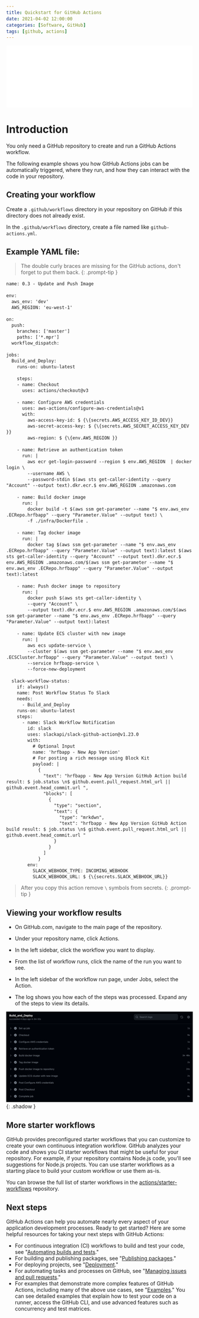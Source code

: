 ```yaml
---
title: Quickstart for GitHub Actions
date: 2021-04-02 12:00:00
categories: [Software, GitHub]
tags: [github, actions]
---
```

<script defer data-domain="senad-d.github.io" src="https://plus.seki.ink/js/script.js"></script>
![](https://github.com/senad-d/senad-d.github.io/blob/main/_media/images/git-banner.png?raw=true)

# Introduction

You only need a GitHub repository to create and run a GitHub Actions workflow. 

The following example shows you how GitHub Actions jobs can be automatically triggered, where they run, and how they can interact with the code in your repository.

## Creating your workflow

Create a `.github/workflows` directory in your repository on GitHub if this directory does not already exist.

In the `.github/workflows` directory, create a file named like `github-actions.yml`.

## Example YAML file:

> The double curly braces are missing for the GitHub actions, don't forget to put them back.
{: .prompt-tip }

```shell
name: 0.3 - Update and Push Image

env:
  aws_env: 'dev'
  AWS_REGION: 'eu-west-1'

on:
  push:
    branches: ['master']
    paths: ['*.mpr']
  workflow_dispatch:
  
jobs:
  Build_and_Deploy:
    runs-on: ubuntu-latest

    steps:
    - name: Checkout
      uses: actions/checkout@v3

    - name: Configure AWS credentials
      uses: aws-actions/configure-aws-credentials@v1
      with:
        aws-access-key-id: $ {\{secrets.AWS_ACCESS_KEY_ID_DEV}} 
        aws-secret-access-key: $ {\{secrets.AWS_SECRET_ACCESS_KEY_DEV }}
        aws-region: $ {\{env.AWS_REGION }}

    - name: Retrieve an authentication token
      run: |
        aws ecr get-login-password --region $ env.AWS_REGION  | docker login \
        --username AWS \
        --password-stdin $(aws sts get-caller-identity --query "Account" --output text).dkr.ecr.$ env.AWS_REGION .amazonaws.com

    - name: Build docker image
      run: |
        docker build -t $(aws ssm get-parameter --name "$ env.aws_env .ECRepo.hrfbapp" --query "Parameter.Value" --output text) \
        -f ./infra/Dockerfile .

    - name: Tag docker image
      run: |
        docker tag $(aws ssm get-parameter --name "$ env.aws_env .ECRepo.hrfbapp" --query "Parameter.Value" --output text):latest $(aws sts get-caller-identity --query "Account" --output text).dkr.ecr.$ env.AWS_REGION .amazonaws.com/$(aws ssm get-parameter --name "$ env.aws_env .ECRepo.hrfbapp" --query "Parameter.Value" --output text):latest

    - name: Push docker image to repository
      run: | 
        docker push $(aws sts get-caller-identity \
        --query "Account" \
        --output text).dkr.ecr.$ env.AWS_REGION .amazonaws.com/$(aws ssm get-parameter --name "$ env.aws_env .ECRepo.hrfbapp" --query "Parameter.Value" --output text):latest

    - name: Update ECS cluster with new image
      run: | 
        aws ecs update-service \
        --cluster $(aws ssm get-parameter --name "$ env.aws_env .ECSCluster.hrfbapp" --query "Parameter.Value" --output text) \
        --service hrfbapp-service \
        --force-new-deployment

  slack-workflow-status:
    if: always()
    name: Post Workflow Status To Slack
    needs:
      - Build_and_Deploy
    runs-on: ubuntu-latest
    steps:
      - name: Slack Workflow Notification
        id: slack
        uses: slackapi/slack-github-action@v1.23.0
        with:
          # Optional Input
          name: 'hrfbapp - New App Version'
          # For posting a rich message using Block Kit
          payload: |
            {
              "text": "hrfbapp - New App Version GitHub Action build result: $ job.status \n$ github.event.pull_request.html_url || github.event.head_commit.url ",
              "blocks": [
                {
                  "type": "section",
                  "text": {
                    "type": "mrkdwn",
                    "text": "hrfbapp - New App Version GitHub Action build result: $ job.status \n$ github.event.pull_request.html_url || github.event.head_commit.url "
                  }
                }
              ]
            }
        env:
          SLACK_WEBHOOK_TYPE: INCOMING_WEBHOOK
          SLACK_WEBHOOK_URL: $ {\{secrets.SLACK_WEBHOOK_URL}} 
```

> After you copy this action remove `\` symbols from secrets.
{: .prompt-tip }

## Viewing your workflow results

- On GitHub.com, navigate to the main page of the repository.

- Under your repository name, click  Actions.

- In the left sidebar, click the workflow you want to display.

- From the list of workflow runs, click the name of the run you want to see.

- In the left sidebar of the workflow run page, under Jobs, select the Action.

- The log shows you how each of the steps was processed. Expand any of the steps to view its details.

![](https://github.com/senad-d/senad-d.github.io/blob/main/_media/images/github-actions-resault.png?raw=true){: .shadow }

## More starter workflows

GitHub provides preconfigured starter workflows that you can customize to create your own continuous integration workflow. GitHub analyzes your code and shows you CI starter workflows that might be useful for your repository. For example, if your repository contains Node.js code, you'll see suggestions for Node.js projects. You can use starter workflows as a starting place to build your custom workflow or use them as-is.

You can browse the full list of starter workflows in the [actions/starter-workflows](https://github.com/actions/starter-workflows) repository.

## Next steps

GitHub Actions can help you automate nearly every aspect of your application development processes. Ready to get started? Here are some helpful resources for taking your next steps with GitHub Actions:

- For continuous integration (CI) workflows to build and test your code, see "[Automating builds and tests](https://docs.github.com/en/actions/automating-builds-and-tests)."
- For building and publishing packages, see "[Publishing packages](https://docs.github.com/en/actions/publishing-packages)."
- For deploying projects, see "[Deployment](https://docs.github.com/en/actions/deployment)."
- For automating tasks and processes on GitHub, see "[Managing issues and pull requests](https://docs.github.com/en/actions/managing-issues-and-pull-requests)."
- For examples that demonstrate more complex features of GitHub Actions, including many of the above use cases, see "[Examples](https://docs.github.com/en/actions/examples)." You can see detailed examples that explain how to test your code on a runner, access the GitHub CLI, and use advanced features such as concurrency and test matrices.
